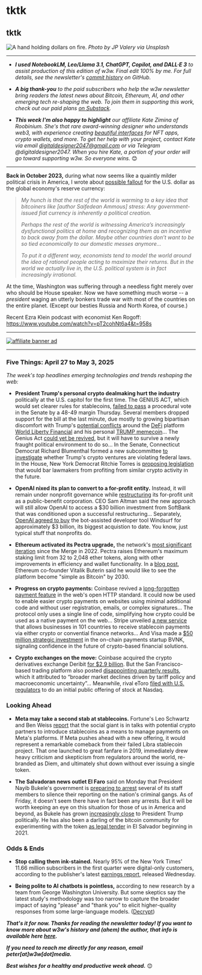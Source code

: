 # tktk
## tktk

![A hand holding dollars on fire.](https://images.unsplash.com/photo-1554672723-b208dc85134f?ixlib=rb-4.0.3&ixid=M3wxMjA3fDB8MHxwaG90by1wYWdlfHx8fGVufDB8fHx8fA%3D%3D&auto=format&fit=crop&w=3540&q=80)
*Photo by JP Valery via Unsplash*

<hr>

- _**I used NotebookLM, Leo/Llama 3.1, ChatGPT, Copilot, and DALL·E 3** to assist production of this edition of w3w. Final edit 100% by me. For full details, see the newsletter's [commit history](https://github.com/peteramckay/w3wnewsletter/commits) on GitHub._ <!-- Edit listed AIs as needed before final publication. -->

- _**A big thank-you** to the paid subscribers who help the w3w newsletter bring readers the latest news about Bitcoin, Ethereum, AI, and other emerging tech re-shaping the web. To join them in supporting this work, check out our paid plans [on Substack](https://w3wnews.substack.com/subscribe)._

- _**This week I'm also happy to highlight** our affiliate Kate Zimina of Roobinium. She's that rare award-winning designer who understands web3, with experience creating [beautiful interfaces](https://dribbble.com/roobinium) for NFT apps, crypto wallets, and more. To get her help with your project, contact Kate via email digitaldesigner2047@gmail.com or via Telegram @digitaldesigner2047. When you hire Kate, a portion of your order will go toward supporting w3w. So everyone wins._ 😊

<hr>

**Back in October 2023,** during what now seems like a quaintly milder political crisis in America, I wrote about [possible fallout](https://peteramckay.medium.com/yes-de-dollarization-is-a-real-risk-fd43f7954fd5) for the U.S. dollar as the global economy's reserve currency:

>*My hunch is that the rest of the world is warming to a key idea that bitcoiners like [author Saifedean Ammous] stress: Any government-issued fiat currency is inherently a political creation.*
>
>*Perhaps the rest of the world is witnessing America’s increasingly dysfunctional politics at home and recognizing them as an incentive to back away from the dollar. Maybe other countries don’t want to be so tied economically to our domestic messes anymore...*
>
>*To put it a different way, economists tend to model the world around the idea of rational people acting to maximize their returns. But in the world we actually live in, the U.S. political system is in fact increasingly irrational.*

At the time, Washington was suffering through a needless fight merely over who should be House speaker. Now we have something much worse -- a *president* waging an utterly bonkers trade war with most of the countries on the entire planet. (Except our besties Russia and North Korea, of course.)  

<!-- Wrap in week's market action. BTC and stock rallies, etc. -->

<!-- Long-term risks. Post-Liberation Day performance: -->

Recent Ezra Klein podcast with economist Ken Rogoff: https://www.youtube.com/watch?v=pT2cohNt6a4&t=958s <!-- Primo quotes ~30 mins and ~38 mins in -->


<!-- Additional string...


- Simultaneous decline in U.S. stocks, Treasury bond prices, and the dollar in April '25. <!-- Need numbers to illustrate this.

- AFP story on 11 April on USD hitting 3-yr low vs EUR: https://sg.news.yahoo.com/trumps-trade-whiplash-sends-dollar-122924953.html

- JPM research note on 11 April: https://privatebank.jpmorgan.com/eur/en/insights/markets-and-investing/tmt/dollar-diversification-why-now | Followup on 22 April: https://privatebank.jpmorgan.com/nam/en/insights/markets-and-investing/market-thoughts/market-thoughts-the-dollar-frowns

- Coinbase analysts warn of a potential "crypto winter" due to the ongoing trade war: https://decrypt.co/315089/bitcoin-steadies-but-coinbase-analyst-sees-crypto-winter-tariffs

- FT story: https://www.ft.com/content/8a71dceb-806f-4681-80f9-416aa4c366ca

- The dollar isn't worth its weight in gold. https://www.cabotwealth.com/daily/precious-metals-investing/dollar-isnt-worth-its-weight-in-gold

- Update market indicators since Liberation Day: Dollar, BTC, 10-year, etc.

- Bitcoin's price surpassed $100,000 for the first time since February, buoyed by renewed investor optimism following a U.S.-U.K. trade agreement. ([source](https://decrypt.co/318527/bitcoin-price-100000-first-time-february))  <!-- Draft summary by ChatGPT

*From the w3w archives:*

- **13 Sept. 2020:** A hard look at Modern Monetary Theory and its potential to speed adoption of crypto as an alternative to devalued fiat. https://www.linkedin.com/pulse/crypto-vs-mmt-competing-visions-how-money-should-work-peter-mckay/

- **8 Oct. 2023:** "Yes, de-dollarization is a real threat." https://github.com/peteramckay/w3wnewsletter/blob/master/2023/2023-10-08.md

- **15 Oct. 2023:** "I used to think digital money is harder to understand than the old-fashioned kind, but that was wrong. It's just harder to take for granted as a feature of everyday life." Really, we should be asking the same hard questions of fiat that we ask of bitcoin. https://github.com/peteramckay/w3wnewsletter/blob/master/2023/2023-10-15.md

- **14 April 2024:** Jamie Dimon gives an assessment of the US economy and inflation risk that, uncharacteristically, sounds a lot like the one on offer from bitcoiners. https://github.com/peteramckay/w3wnewsletter/blob/master/2024/2024-04-14.md -->

 <hr>

 [![affiliate banner ad](https://w3w.news/img/affiliate-kz-letter.png)](
 https://dribbble.com/roobinium)

 <hr>

### Five Things: April 27 to May 3, 2025

*The week's top headlines emerging technologies and trends reshaping the web:*

- **President Trump's personal crypto dealmaking hurt the industry** politically at the U.S. capitol for the first time. The GENIUS ACT, which would set clearer rules for stablecoins, [failed to pass](https://www.axios.com/2025/05/08/senate-vote-stablecoint-crypto-genius-act) a procedural vote in the Senate by a 48-49 margin Thursday. Several members dropped support for the bill at the last minute, due mostly to growing bipartisan discomfort with Trump's [potential conflicts](https://www.yahoo.com/news/crypto-bill-faces-senate-pushback-182307355.html) around the [DeFi](https://www.investopedia.com/decentralized-finance-defi-5113835) platform [World Liberty Financial](https://qz.com/trump-world-liberty-financial-corruption-meme-coin-1851779511) and his personal [TRUMP memecoin](https://mashable.com/article/donald-trump-cryptocurrency-memecoin-top-holders-foreign-exchanges)... The Genius Act [could yet be revived](https://www.coindesk.com/news-analysis/2025/05/10/state-of-crypto-mapping-out-the-senate-stablecoin-bills-next-steps), but it will have to survive a newly fraught political environment to do so... In the Senate, Connecticut Democrat Richard Blumenthal formed a new subcommittee [to investigate](https://decrypt.co/318358/democratic-senator-investigates-trumps-chilling-crypto-ventures) whether Trump's crypto ventures are violating federal laws. In the House, New York Democrat Ritchie Torres is [proposing legislation](https://www.theblock.co/post/353501/rep-torres-to-introduce-bill-banning-trump-lawmakers-from-cashing-in-on-memecoins-and-stablecoins) that would bar lawmakers from profiting from similar crypto activity in the future.

- **OpenAI nixed its plan to convert to a for-profit entity.** Instead, it will remain under nonprofit governance while [restructuring](https://www.wsj.com/tech/ai/openai-to-become-public-benefit-corporation-9e7896e0?st=QVaRQ6&reflink=desktopwebshare_permalink) its for-profit unit as a public-benefit corporation. CEO Sam Altman said the new approach will still allow OpenAI to access a $30 billion investment from SoftBank that was conditioned upon a successful restructuring... Separately, [OpenAI agreed to buy](https://finance.yahoo.com/news/openai-reaches-agreement-buy-startup-000054157.html) the bot-assisted developer tool Windsurf for approximately $3 billion, its biggest acquistion to date. You know, just typical stuff that nonprofits do.

- **Ethereum activated its Pectra upgrade,** the network's [most significant iteration](https://www.coindesk.com/tech/2025/05/07/ethereum-activates-pectra-upgrade-raising-max-stake-to-2048-eth) since the Merge in 2022. Pectra raises Ethereum's maximum staking limit from 32 to 2,048 ether tokens, along with other improvements in efficiency and wallet functionality. In a [blog post](https://vitalik.eth.limo/general/2025/05/03/simplel1.html), Ethereum co-founder Vitalik Buterin said he would like to see the platform become "simple as Bitcoin" by 2030.

- **Progress on crypto payments:** Coinbase revived a [long-forgotten payment feature](https://decrypt.co/318467/coinbase-breathes-new-lift-into-long-forgotten-web-payment-code) in the web's open HTTP standard. It could now be used to enable easier crypto payments on websites using minimal additional code and without user registration, emails, or complex signatures...
The protocol only uses a single line of code, simplifying how crypto could be used as a native payment on the web... Stripe unveiled [a new service](https://www.theblock.co/post/353605/stripe-unveils-new-stablecoin-feature-following-1-1-billion-bridge-acquisition) that allows businesses in 101 countries to receive stablecoin payments via either crypto or convential finance networks... And Visa made a [$50 million strategic investment](https://www.coindesk.com/business/2025/05/07/visa-doubles-down-on-stablecoins-with-investment-in-blockchain-payments-firm-bvnk) in the on-chain payments startup BVNK, signaling confidence in the future of crypto-based financial solutions.

- **Crypto exchanges on the move:** Coinbase acquired the crypto derivatives exchange Deribit [for $2.9 billion](https://www.wsj.com/finance/currencies/coinbase-strikes-2-9-billion-deal-for-major-crypto-options-platform-a87ca4b3?st=PpmDxh&reflink=desktopwebshare_permalink). But the San Francisco-based trading platform also posted [disappointing quarterly results](https://www.marketwatch.com/story/coinbase-expects-lower-subscription-revenue-and-a-lot-more-went-wrong-for-the-crypto-exchange-3ebd9259), which it attributed to “broader market declines driven by tariff policy and macroeconomic uncertainty”... Meanwhile, rival eToro [filed with U.S. regulators](https://www.reuters.com/markets/deals/israels-etoro-targets-4-billion-valuation-us-ipo-2025-05-05) to do an initial public offering of stock at Nasdaq.  

### Looking Ahead

- **Meta may take a second stab at stablecoins.** Fortune's Leo Schwartz and Ben Weiss [report](https://fortune.com/crypto/2025/05/08/meta-stablecoins-exploration-usdc-circle-diem-libra/) that the social giant is in talks with potential crypto partners to introduce stablecoins as a means to manage payments on Meta's platforms. If Meta pushes ahead with a new offering, it would represent a remarkable comeback from their failed Libra stablecoin project. That one launched to great fanfare in 2019, immediately drew heavy criticism and skepticism from regulators around the world, re-branded as Diem, and ultimately shut down without ever issuing a single token.

- **The Salvadoran news outlet El Faro** said on Monday that President Nayib Bukele's government is [preparing to arrest](https://beta.elfaro.net/en/el-salvador-en/el-faro-denounces-possible-arrest-warrants-for-at-least-seven-staff-members-in-el-salvador) several of its staff members to silence their reporting on the nation's criminal gangs. As of Friday, it doesn't seem there have in fact been any arrests. But it will be worth keeping an eye on this situation for those of us in America and beyond, as Bukele has grown [increasingly close](https://elfaro.net/en/202515/el_salvador/27826/El-Faro-Denounces-Possible-Arrest-Warrants-for-At-Least-Seven-Staff-Members-in-El-Salvador.htm) to President Trump politically. He has also been a darling of the bitcoin community for experimenting with the token [as legal tender](https://en.wikipedia.org/wiki/Bitcoin_in_El_Salvador) in El Salvador beginning in 2021.  

### Odds & Ends

- **Stop calling them ink-stained.** Nearly 95% of the New York Times' 11.66 million subscribers in the first quarter were digital-only customers, according to the publisher's latest [earnings report](https://nytco-assets.nytimes.com/2025/05/Q1-2025-Earnings-Release-Final-For-Distribution-EkMinJ5V.pdf), released Wednesday.

- **Being polite to AI chatbots is pointless,** according to new research by a team from George Washington University. But some skeptics say the latest study's methodology was too narrow to capture the broader impact of saying "please" and "thank you" to elicit higher-quality responses from some large-language models. ([Decrypt](https://decrypt.co/317176/polite-chatgpt-pointless-new-research))

_**That's it for now. Thanks for reading the newsletter today! If you want to know more about w3w's history and (ahem) the author, that info is available here [here](https://w3wnews.substack.com/about).**_

_**If you need to reach me directly for any reason, email peter[at]w3w[dot]media.**_

_**Best wishes for a healthy and productive week ahead.**_ 😊
